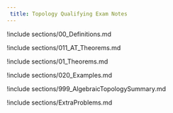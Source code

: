 ```yaml
---
 title: Topology Qualifying Exam Notes
---
```



!include sections/00_Definitions.md

!include sections/011_AT_Theorems.md

!include sections/01_Theorems.md

!include sections/020_Examples.md

!include sections/999_AlgebraicTopologySummary.md

<!--!include sections/999_UCSD_Fall 2014.md-->


<!--!include sections/999_UCSD_Final Fall 2017.md-->

<!--!include sections/999_UCSD_Summer 2003.md-->

<!--!include sections/AT CourseNotes.md-->

<!--!include sections/AT Definitions.md-->

!include sections/ExtraProblems.md


